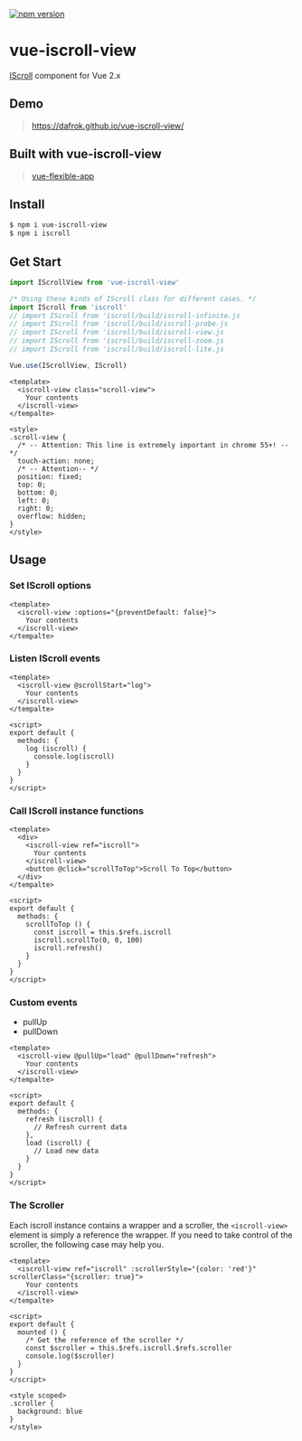 [![npm version](https://badge.fury.io/js/vue-iscroll-view.svg)](https://badge.fury.io/js/vue-iscroll-view)

# vue-iscroll-view

[IScroll](https://github.com/cubiq/iscroll) component for Vue 2.x

## Demo

> https://dafrok.github.io/vue-iscroll-view/

## Built with vue-iscroll-view
> [vue-flexible-app](https://github.com/momopig/vue-flexible-app)

## Install

```bash
$ npm i vue-iscroll-view
$ npm i iscroll
```

## Get Start

```javascript
import IScrollView from 'vue-iscroll-view'

/* Using these kinds of IScroll class for different cases. */
import IScroll from 'iscroll'
// import IScroll from 'iscroll/build/iscroll-infinite.js
// import IScroll from 'iscroll/build/iscroll-probe.js
// import IScroll from 'iscroll/build/iscroll-view.js
// import IScroll from 'iscroll/build/iscroll-zoom.js
// import IScroll from 'iscroll/build/iscroll-lite.js

Vue.use(IScrollView, IScroll)
```

```vue
<template>
  <iscroll-view class="scroll-view">
    Your contents
  </iscroll-view>
</tempalte>

<style>
.scroll-view {
  /* -- Attention: This line is extremely important in chrome 55+! -- */
  touch-action: none;
  /* -- Attention-- */
  position: fixed;
  top: 0;
  bottom: 0;
  left: 0;
  right: 0;
  overflow: hidden;
}
</style>
```

## Usage

### Set IScroll options

```vue
<template>
  <iscroll-view :options="{preventDefault: false}">
    Your contents
  </iscroll-view>
</tempalte>
```

### Listen IScroll events

```vue
<template>
  <iscroll-view @scrollStart="log">
    Your contents
  </iscroll-view>
</tempalte>

<script>
export default {
  methods: {
    log (iscroll) {
      console.log(iscroll)
    }
  }
}
</script>
```

### Call IScroll instance functions

```vue
<template>
  <div>
    <iscroll-view ref="iscroll">
      Your contents
    </iscroll-view>
    <button @click="scrollToTop">Scroll To Top</button>
  </div>
</tempalte>

<script>
export default {
  methods: {
    scrollToTop () {
      const iscroll = this.$refs.iscroll
      iscroll.scrollTo(0, 0, 100)
      iscroll.refresh()
    }
  }
}
</script>
```

### Custom events

- pullUp
- pullDown

```vue
<template>
  <iscroll-view @pullUp="load" @pullDown="refresh">
    Your contents
  </iscroll-view>
</tempalte>

<script>
export default {
  methods: {
    refresh (iscroll) {
      // Refresh current data
    },
    load (iscroll) {
      // Load new data
    }
  }
}
</script>
```

### The Scroller

Each iscroll instance contains a wrapper and a scroller, the `<iscroll-view>` element is simply a reference the wrapper. If you need to take control of the scroller, the following case may help you.

```vue
<template>
  <iscroll-view ref="iscroll" :scrollerStyle="{color: 'red'}" scrollerClass="{scroller: true}">
    Your contents
  </iscroll-view>
</tempalte>

<script>
export default {
  mounted () {
    /* Get the reference of the scroller */
    const $scroller = this.$refs.iscroll.$refs.scroller
    console.log($scroller)
  }
}
</script>

<style scoped>
.scroller {
  background: blue
}
</style>
```